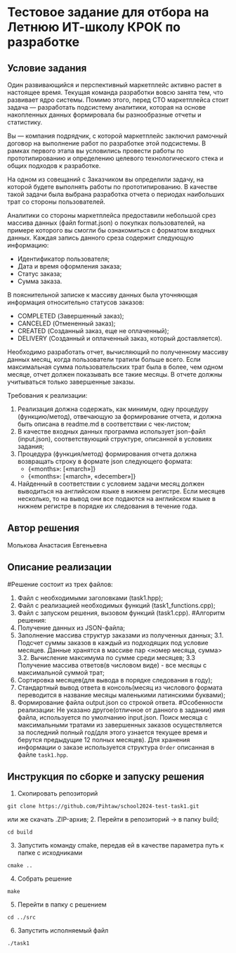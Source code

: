 # Тестовое задание для отбора на Летнюю ИТ-школу КРОК по разработке

## Условие задания
Один развивающийся и перспективный маркетплейс активно растет в настоящее время. Текущая команда разработки вовсю занята тем, что развивает ядро системы. Помимо этого, перед CTO маркетплейса стоит задача — разработать подсистему аналитики, которая на основе накопленных данных формировала бы разнообразные отчеты и статистику.

Вы — компания подрядчик, с которой маркетплейс заключил рамочный договор на выполнение работ по разработке этой подсистемы. В рамках первого этапа вы условились провести работы по прототипированию и определению целевого технологического стека и общих подходов к разработке.

На одном из совещаний с Заказчиком вы определили задачу, на которой будете выполнять работы по прототипированию. В качестве такой задачи была выбрана разработка отчета о периодах наибольших трат со стороны пользователей.

Аналитики со стороны маркетплейса предоставили небольшой срез массива данных (файл format.json) о покупках пользователей, на примере которого вы смогли бы ознакомиться с форматом входных данных. Каждая запись данного среза содержит следующую информацию:
- Идентификатор пользователя;
- Дата и время оформления заказа;
- Статус заказа;
- Сумма заказа.

В пояснительной записке к массиву данных была уточняющая информация относительно статусов заказов:
- COMPLETED (Завершенный заказ);
- CANCELED (Отмененный заказ);
- CREATED (Созданный заказ, еще не оплаченный);
- DELIVERY (Созданный и оплаченный заказ, который доставляется).

Необходимо разработать отчет, вычисляющий по полученному массиву данных месяц, когда пользователи тратили больше всего. Если максимальная сумма пользовательских трат была в более, чем одном месяце, отчет должен показывать все такие месяцы. В отчете должны учитываться только завершенные заказы.

Требования к реализации:
1. Реализация должна содержать, как минимум, одну процедуру (функцию/метод), отвечающую за формирование отчета, и должна быть описана в readme.md в соответствии с чек-листом;
2. В качестве входных данных программа использует json-файл (input.json), соответствующий структуре, описанной в условиях задания;
3. Процедура (функция/метод) формирования отчета должна возвращать строку в формате json следующего формата:
   - {«months»: [«march»]} 
   - {«months»: [«march», «december»]}
4. Найденный в соответствии с условием задачи месяц должен выводиться на английском языке в нижнем регистре. Если месяцев несколько, то на вывод они все подаются на английском языке в нижнем регистре в порядке их следования в течение года.

## Автор решения
Молькова Анастасия Евгеньевна
## Описание реализации
#Решение состоит из трех файлов: 
1. Файл с необходимыми заголовками (task1.hpp);
2. Файл с реализацией необходимых функций (task1_functions.cpp);
3. Файл с запуском решения, вызовом функций (task1.cpp).
#Алгоритм решения:
1. Получение данных из JSON-файла;
2. Заполнение массива структур заказами из полученных данных;
3.1. Подсчет суммы заказов в каждый из подходящих под условие месяцев. Данные хранятся в массиве пар <номер месяца, сумма>
3.2. Вычисление максимума по сумме среди месяцев;
3.3 Получение массива ответов(в числовом виде) - все месяцы с максимальной суммой трат;
4. Сортировка месяцев(для вывода в порядке следования в году);
5. Стандартный вывод ответа в консоль(месяц из числового формата переводится в название месяцы маленькими латинскими буквами);
6. Формирование файла output.json со строкой ответа.
#Особенности реализации:
Не указано другое(отличное от данного в задании) имя файла, используется по умолчанию input.json.
Поиск месяца с максимальными тратами из завершенных заказов осуществляется за последний полный год(для этого узнается текущее время и берутся предыдущие 12 полных месяцев).
Для хранения информации о заказе используется структура `Order` описанная в файле `task1.hpp`.
## Инструкция по сборке и запуску решения
1. Скопировать репозиторий
```
git clone https://github.com/Pihtaw/school2024-test-task1.git
```
или же скачать .ZIP-архив;
2. Перейти в репозиторий -> в папку build;
```
cd build
```
3. Запустить команду cmake, передав ей в качестве параметра путь к папке с исходниками
```
cmake ..
```
4. Собрать решение
```
make
```
5. Перейти в папку с решением
```
cd ../src
```
6. Запустить исполняемый файл 
```
./task1
```
